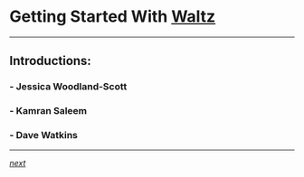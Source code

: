 # Getting Started With [Waltz](https://github.com/finos/waltz)

----

## Introductions:

### - Jessica Woodland-Scott

### - Kamran Saleem

### - Dave Watkins

----
_[next](20_overview.md)_
